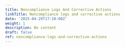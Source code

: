 ```yaml
---
title: Noncompliance Logs And Corrective Actions
linkTitle: Noncompliance logs and corrective actions
date: '2025-04-29T17:10:00Z'
weight: 1
description: No content
draft: false
ref: noncompliance-logs-and-corrective-actions
---
```


